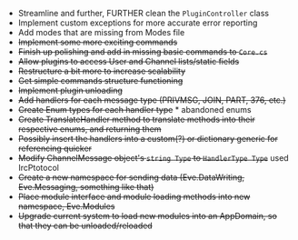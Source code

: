 
 - Streamline and further, FURTHER clean the `PluginController` class
 - Implement custom exceptions for more accurate error reporting
 - Add modes that are missing from Modes file
 - ~~Implement some more exciting commands~~
 - ~~Finish up polishing and add in missing basic commands to `Core.cs`~~
 - ~~Allow plugins to access User and Channel lists/static fields~~
 - ~~Restructure a bit more to increase scalability~~
 - ~~Get simple commands structure functioning~~
 - ~~Implement plugin unloading~~
 - ~~Add handlers for each message type (PRIVMSG, JOIN, PART, 376, etc.)~~
 - ~~Create Enum types for each handler type~~ * abandoned enums
 - ~~Create TranslateHandler method to translate methods into their respective enums, and returning them~~
 - ~~Possibly insert the handlers into a custom(?) or dictionary generic for referencing quicker~~
 - ~~Modify ChannelMessage object's `string Type` to `HandlerType Type`~~ used IrcPtotocol
 - ~~Create a new namespace for sending data (Eve.DataWriting, Eve.Messaging, something like that)~~
 - ~~Place module interface and module loading methods into new namespace, Eve.Modules~~
 - ~~Upgrade current system to load new modules into an AppDomain, so that they can be unloaded/reloaded~~
